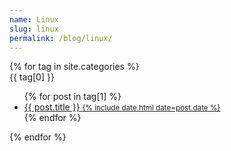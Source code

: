 ```yaml
---
name: Linux
slug: linux
permalink: /blog/linux/
---
```


<div class="tags-expo-section">
    {% for tag in site.categories %}
    <div id="{{ tag[0] | slugify }}">{{ tag[0] }}</div>
    <ul class="tags-expo-posts">
      {% for post in tag[1] %}
        <a href="{{ site.baseurl }}{{ post.url }}">
      <li>
        {{ post.title }}
      <small class="post-date">{% include date.html date=post.date %}</small>
      </li>
      </a>
      {% endfor %}
    </ul>
    {% endfor %}
  </div>
